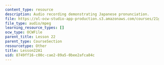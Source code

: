 ```yaml
---
content_type: resource
description: Audio recording demonstrating Japanese pronunciation.
file: https://ol-ocw-studio-app-production.s3.amazonaws.com/courses/21g-504-japanese-iv-spring-2009/8749ff16c00ccae289a50bee2afca84c_Lesson22A1.mp3
file_type: audio/mpeg
learning_resource_types: []
ocw_type: OCWFile
parent_title: Lesson 22
parent_type: CourseSection
resourcetype: Other
title: Lesson22A1
uid: 8749ff16-c00c-cae2-89a5-0bee2afca84c
---
```


